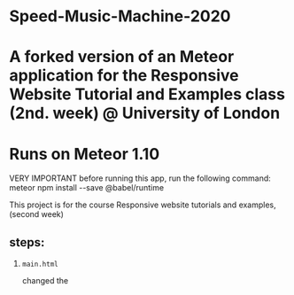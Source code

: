 # Speed-Music-Machine-2020
# A forked version of an Meteor application for the Responsive Website Tutorial and Examples class (2nd. week) @ University of London
# Runs on Meteor 1.10

VERY IMPORTANT
		before running this app, run the following command:
		meteor npm install --save @babel/runtime

This project is for the course Responsive website tutorials and examples, (second week)

## steps:
1.  `main.html`

    changed the <title> 

2. `playground.js`

    created a 10 new Maxim () objects.
    loaded the song files with the newly created Maxim () object.
    added the stopOrPlay <song-name> function for each play/stop button.
    added the the playAll (), stopAll (), functions for the main button.
    added the setSpeed ​​() function for the slider.
    added template helpers for each song.
    added template event functions for each "play / stop" button.

3. `main.js`

    changed the names and values ​​for insert. All values ​​were set to 0 except the one for the slide which was 50. The reason for it 
    is so that the sounds do not turn on all at once after a reset of the collection.

4. `playground.html`

    added a row including a play / stop button for each song file.

5. `main.css`

    I made all the necessary changes to make the application to my liking.
    
 Sarah Mattar, thank you for your GitHub help

=======


